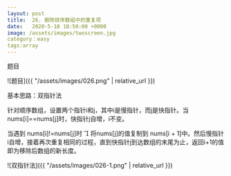 ```yaml
---
layout: post
title:  26. 删除排序数组中的重复项
date:   2020-5-18 18:50:00 +0000
image: /assets/images/twoscreen.jpg
category：easy
tags:array
---
```

题目

![题目]({{ "/assets/images/026.png" | relative_url }})


基本思路：双指针法

针对顺序数组，设置两个指针i和j，其中i是慢指针，而j是快指针。当nums[i]==nums[j]时，快指针j自增，i不变。

当遇到 nums[i]!=nums[j]时 

将nums[j]的值复制到 nums[i + 1]中。然后慢指针i自增，接着再次重复相同的过程，直到快指针j到达数组的末尾为止，返回i+1的值即为移除后数组的新长度。

![双指针法]({{ "/assets/images/026-1.png" | relative_url }})



